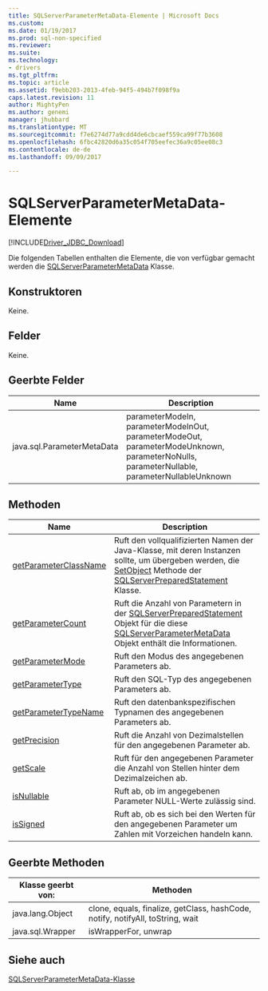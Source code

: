 ```yaml
---
title: SQLServerParameterMetaData-Elemente | Microsoft Docs
ms.custom: 
ms.date: 01/19/2017
ms.prod: sql-non-specified
ms.reviewer: 
ms.suite: 
ms.technology:
- drivers
ms.tgt_pltfrm: 
ms.topic: article
ms.assetid: f9ebb203-2013-4feb-94f5-494b7f098f9a
caps.latest.revision: 11
author: MightyPen
ms.author: genemi
manager: jhubbard
ms.translationtype: MT
ms.sourcegitcommit: f7e6274d77a9cdd4de6cbcaef559ca99f77b3608
ms.openlocfilehash: 6fbc42820d6a35c054f705eefec36a9c05ee08c3
ms.contentlocale: de-de
ms.lasthandoff: 09/09/2017

---
```

# <a name="sqlserverparametermetadata-members"></a>SQLServerParameterMetaData-Elemente
[!INCLUDE[Driver_JDBC_Download](../../../includes/driver_jdbc_download.md)]

  Die folgenden Tabellen enthalten die Elemente, die von verfügbar gemacht werden die [SQLServerParameterMetaData](../../../connect/jdbc/reference/sqlserverparametermetadata-class.md) Klasse.  
  
## <a name="constructors"></a>Konstruktoren  
 Keine.  
  
## <a name="fields"></a>Felder  
 Keine.  
  
## <a name="inherited-fields"></a>Geerbte Felder  
  
|Name|Description|  
|----------|-----------------|  
|java.sql.ParameterMetaData|parameterModeIn, parameterModeInOut, parameterModeOut, parameterModeUnknown, parameterNoNulls, parameterNullable, parameterNullableUnknown|  
  
## <a name="methods"></a>Methoden  
  
|Name|Description|  
|----------|-----------------|  
|[getParameterClassName](../../../connect/jdbc/reference/getparameterclassname-method-sqlserverparametermetadata.md)|Ruft den vollqualifizierten Namen der Java-Klasse, mit deren Instanzen sollte, um übergeben werden, die [SetObject](../../../connect/jdbc/reference/setobject-method-sqlserverpreparedstatement.md) Methode der [SQLServerPreparedStatement](../../../connect/jdbc/reference/sqlserverpreparedstatement-class.md) Klasse.|  
|[getParameterCount](../../../connect/jdbc/reference/getparametercount-method-sqlserverparametermetadata.md)|Ruft die Anzahl von Parametern in der [SQLServerPreparedStatement](../../../connect/jdbc/reference/sqlserverpreparedstatement-class.md) Objekt für die diese [SQLServerParameterMetaData](../../../connect/jdbc/reference/sqlserverparametermetadata-class.md) Objekt enthält die Informationen.|  
|[getParameterMode](../../../connect/jdbc/reference/getparametermode-method-sqlserverparametermetadata.md)|Ruft den Modus des angegebenen Parameters ab.|  
|[getParameterType](../../../connect/jdbc/reference/getparametertype-method-sqlserverparametermetadata.md)|Ruft den SQL-Typ des angegebenen Parameters ab.|  
|[getParameterTypeName](../../../connect/jdbc/reference/getparametertypename-method-sqlserverparametermetadata.md)|Ruft den datenbankspezifischen Typnamen des angegebenen Parameters ab.|  
|[getPrecision](../../../connect/jdbc/reference/getprecision-method-sqlserverparametermetadata.md)|Ruft die Anzahl von Dezimalstellen für den angegebenen Parameter ab.|  
|[getScale](../../../connect/jdbc/reference/getscale-method-sqlserverparametermetadata.md)|Ruft für den angegebenen Parameter die Anzahl von Stellen hinter dem Dezimalzeichen ab.|  
|[isNullable](../../../connect/jdbc/reference/isnullable-method-sqlserverparametermetadata.md)|Ruft ab, ob im angegebenen Parameter NULL-Werte zulässig sind.|  
|[isSigned](../../../connect/jdbc/reference/issigned-method-sqlserverparametermetadata.md)|Ruft ab, ob es sich bei den Werten für den angegebenen Parameter um Zahlen mit Vorzeichen handeln kann.|  
  
## <a name="inherited-methods"></a>Geerbte Methoden  
  
|Klasse geerbt von:|Methoden|  
|---------------------------|-------------|  
|java.lang.Object|clone, equals, finalize, getClass, hashCode, notify, notifyAll, toString, wait|  
|java.sql.Wrapper|isWrapperFor, unwrap|  
  
## <a name="see-also"></a>Siehe auch  
 [SQLServerParameterMetaData-Klasse](../../../connect/jdbc/reference/sqlserverparametermetadata-class.md)  
  
  
